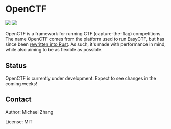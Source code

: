 OpenCTF
=======

[![](https://travis-ci.org/easyctf/openctf.svg?branch=develop)](https://travis-ci.org/easyctf/openctf)
![](https://tokei.rs/b1/github/easyctf/openctf)

OpenCTF is a framework for running CTF (capture-the-flag) competitions. The name OpenCTF comes from the platform used to run EasyCTF, but has since been [rewritten into Rust](https://github.com/ansuz/RIIR). As such, it's made with performance in mind, while also aiming to be as flexible as possible.

Status
------

OpenCTF is currently under development. Expect to see changes in the coming weeks!

Contact
-------

Author: Michael Zhang

License: MIT
